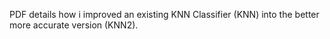 PDF details how i improved an existing KNN Classifier (KNN) into the better more accurate version (KNN2).
